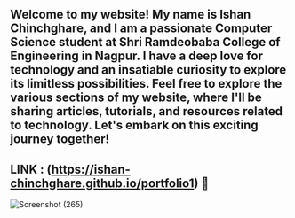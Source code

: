 ## Welcome to my website! My name is Ishan Chinchghare, and I am a passionate Computer Science student at Shri Ramdeobaba College of Engineering in Nagpur. I have a deep love for technology and an insatiable curiosity to explore its limitless possibilities. Feel free to explore the various sections of my website, where I'll be sharing articles, tutorials, and resources related to technology. Let's embark on this exciting journey together!

## LINK : (https://ishan-chinchghare.github.io/portfolio1) 🔗



![Screenshot (265)](https://github.com/Ishan-Chinchghare/portfolio1/assets/112750192/f0ca9019-7f84-4fc3-96b1-a98007d3f698)
